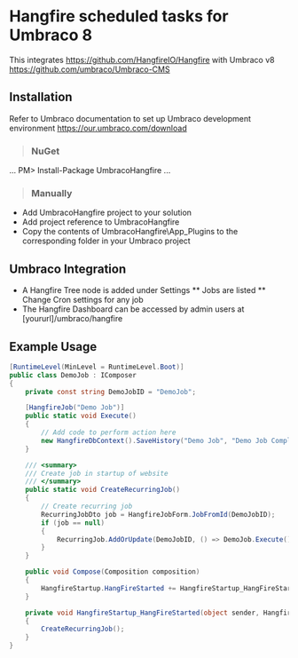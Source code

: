 # Hangfire scheduled tasks for Umbraco 8 #

This integrates https://github.com/HangfireIO/Hangfire with Umbraco v8 https://github.com/umbraco/Umbraco-CMS

## Installation ##
Refer to Umbraco documentation to set up Umbraco development environment https://our.umbraco.com/download
>### NuGet ###
...
PM> Install-Package UmbracoHangfire
...
>### Manually ###
* Add UmbracoHangfire project to your solution
* Add project reference to UmbracoHangfire
* Copy the contents of UmbracoHangfire\App_Plugins to the corresponding folder in your Umbraco project

## Umbraco Integration ##

* A Hangfire Tree node is added under Settings
** Jobs are listed
** Change Cron settings for any job
* The Hangfire Dashboard can be accessed by admin users at [yoururl]/umbraco/hangfire

## Example Usage ##

```csharp
[RuntimeLevel(MinLevel = RuntimeLevel.Boot)]
public class DemoJob : IComposer
{
	private const string DemoJobID = "DemoJob";

	[HangfireJob("Demo Job")]
	public static void Execute()
	{
		// Add code to perform action here
		new HangfireDbContext().SaveHistory("Demo Job", "Demo Job Completed Successfully", DateTime.Now);            
	}

	/// <summary>
	/// Create job in startup of website
	/// </summary>
	public static void CreateRecurringJob()
	{
		// Create recurring job
		RecurringJobDto job = HangfireJobForm.JobFromId(DemoJobID);
		if (job == null)
		{
			RecurringJob.AddOrUpdate(DemoJobID, () => DemoJob.Execute(), "0 0 * * *", TimeZoneInfo.Local);
		}
	}

	public void Compose(Composition composition)
	{
		HangfireStartup.HangFireStarted += HangfireStartup_HangFireStarted;
	}

	private void HangfireStartup_HangFireStarted(object sender, HangfireStartedArgs e)
	{
		CreateRecurringJob();
	}
}
```